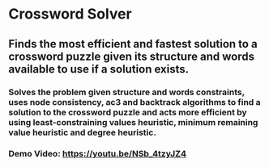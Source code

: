 # Crossword Solver
## Finds the most efficient and fastest solution to a crossword puzzle given its structure and words available to use if a solution exists.
### Solves the problem given structure and words constraints, uses node consistency, ac3 and backtrack algorithms to find a solution to the crossword puzzle and acts more efficient by using least-constraining values heuristic, minimum remaining value heuristic and degree heuristic.
### Demo Video: https://youtu.be/NSb_4tzyJZ4
